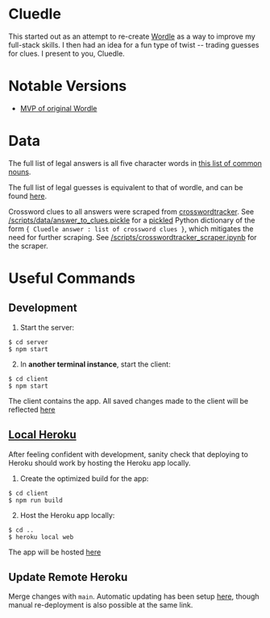 # Cluedle

This started out as an attempt to re-create [Wordle](https://www.nytimes.com/games/wordle/index.html) as a way to improve my full-stack skills. I then had an idea for a fun type of twist -- trading guesses for clues. I present to you, Cluedle.

# Notable Versions

- [MVP of original Wordle](https://github.com/OmerBaddour/cluedledoodledoo/tree/4c984462c9b5ed71af29d47eb48232b0795547be)

# Data

The full list of legal answers is all five character words in [this list of common nouns](http://www.desiquintans.com/downloads/nounlist/nounlist.txt).

The full list of legal guesses is equivalent to that of wordle, and can be found [here](https://github.com/tabatkins/wordle-list/blob/main/words).

Crossword clues to all answers were scraped from [crosswordtracker](http://crosswordtracker.com/). See [/scripts/data/answer_to_clues.pickle](https://github.com/OmerBaddour/cluedledoodledoo/blob/main/scripts/data/answer_to_clues.pickle) for a [pickled](https://docs.python.org/3/library/pickle.html) Python dictionary of the form `{ Cluedle answer : list of crossword clues }`, which mitigates the need for further scraping. See [/scripts/crosswordtracker_scraper.ipynb](https://github.com/OmerBaddour/cluedledoodledoo/blob/main/scripts/crosswordtracker_scraper.ipynb) for the scraper.

# Useful Commands

## Development

1. Start the server:

```
$ cd server
$ npm start
```

2. In **another terminal instance**, start the client:

```
$ cd client
$ npm start
```

The client contains the app. All saved changes made to the client will be reflected [here](http://localhost:3000/)

## [Local Heroku](https://devcenter.heroku.com/articles/getting-started-with-nodejs#run-the-app-locally)

After feeling confident with development, sanity check that deploying to Heroku should work by hosting the Heroku app locally.

1. Create the optimized build for the app:

```
$ cd client
$ npm run build
```

2. Host the Heroku app locally:

```
$ cd ..
$ heroku local web
```

The app will be hosted [here](http://localhost:5000/)

## Update Remote Heroku

Merge changes with `main`. Automatic updating has been setup [here](https://dashboard.heroku.com/apps/cluedledoodledoo/deploy/github), though manual re-deployment is also possible at the same link.
